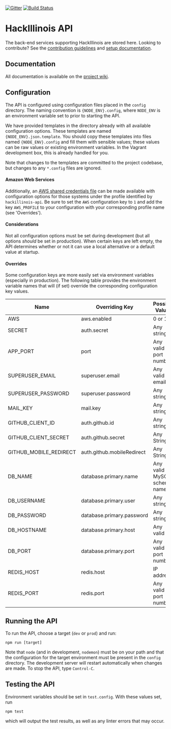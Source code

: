 [![Gitter](https://badges.gitter.im/Join%20Chat.svg)](https://gitter.im/HackIllinois/api?utm_source=badge&utm_medium=badge)
[![Build Status](https://travis-ci.org/HackIllinois/api.svg?branch=staging)](https://travis-ci.org/HackIllinois/api)

# HackIllinois API

The back-end services supporting HackIllinois are stored here. Looking to
contribute? See the [contribution guidelines](/CONTRIBUTING.md) and [setup documentation](/SETUP.md).

## Documentation

All documentation is available on the [project wiki](https://github.com/HackIllinois/api/wiki).

## Configuration

The API is configured using configuration files placed in the `config` directory. The
naming convention is `{NODE_ENV}.config`, where `NODE_ENV` is an environment variable
set to prior to starting the API.

We have provided templates in the directory already with all available configuration options.
These templates are named `{NODE_ENV}.json.template`. You should copy these templates into
files named `{NODE_ENV}.config` and fill them with sensible values; these values can be raw
values or existing environment variables. In the Vagrant development box, this
is already handled for you.

Note that changes to the templates are committed to the project codebase, but
changes to any `*.config` files are ignored.

#### Amazon Web Services

Additionally, an [AWS shared credentials file](http://docs.aws.amazon.com/AWSJavaScriptSDK/guide/node-configuring.html)
can be made available with configuration options for those systems under the profile
identified by `hackillinois-api`. Be sure to set the `AWS` configuration key to `1` and
add the key `AWS_PROFILE` to your configuration with your corresponding profile name (see 'Overrides').

#### Considerations

Not all configuration options must be set during development (but all options _should_
be set in production). When certain keys are left empty, the API determines whether
or not it can use a local alternative or a default value at startup.

#### Overrides

Some configuration keys are more easily set via environment variables (especially in production). The
following table provides the environment variable names that will (if set) override the corresponding
configuration key values.

| Name | Overriding Key | Possible Values |
| ---- | --- | --------------- |
| AWS | aws.enabled |0 or 1 |
| SECRET | auth.secret | Any string |
| APP_PORT | port | Any valid port number |
| SUPERUSER_EMAIL | superuser.email | Any valid email |
| SUPERUSER_PASSWORD | superuser.password | Any string |
| MAIL_KEY | mail.key | Any string |
| GITHUB_CLIENT_ID | auth.github.id | Any string |
| GITHUB_CLIENT_SECRET | auth.github.secret | Any String |
| GITHUB_MOBILE_REDIRECT | auth.github.mobileRedirect | Any String |
| DB_NAME | database.primary.name | Any valid MySQL schema name |
| DB_USERNAME | database.primary.user | Any string |
| DB_PASSWORD | database.primary.password | Any string |
| DB_HOSTNAME | database.primary.host | Any valid URI |
| DB_PORT | database.primary.port | Any valid port number |
| REDIS_HOST | redis.host | IP address |
| REDIS_PORT | redis.port | Any valid port number |

## Running the API

To run the API, choose a target (`dev` or `prod`) and run:
```
npm run [target]
```

Note that `node` (and in development, `nodemon`) must be on your path and that the configuration
for the target environment must be present in the `config` directory. The development server will
restart automatically when changes are made. To stop the API, type `Control-C`.

## Testing the API

Environment variables should be set in `test.config`. With these values set, run

``` shell
npm test
```

which will output the test results, as well as any linter errors that may occur.
